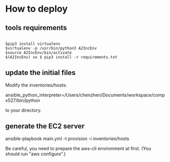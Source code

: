 # How to deploy

## tools requirements

```shell

$pip3 install virtualenv
$virtualenv -p /usr/bin/python3 A2IncEnv
$source A2IncEnv/bin/activate
$(A2IncEnv) xx $ pip3 install -r requirements.txt

```

## update the initial files

Modify the inventories/hosts:

ansible_python_interpreter=/Users/chenzhen/Documents/workspace/compx527/bin/python

to your directory.

## generate the EC2 server

ansible-playbook main.yml -t provision -i inventories/hosts

Be careful, you need to prepare the aws-cli environment at first. (You should run "aws configure".)

